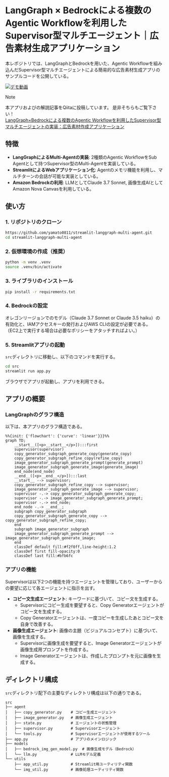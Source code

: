 # LangGraph × Bedrockによる複数のAgentic Workflowを利用したSupervisor型マルチエージェント｜広告素材生成アプリケーション

本レポジトリでは、LangGraphとBedrockを用いた、Agentic Workflowを組み込んだSupervisor型マルチエージェントによる簡易的な広告素材生成アプリのサンプルコードを公開している。

[![デモ動画](./images/demo_movie.gif)](./images/demo_movie.gif)

> [!NOTE]
> 本アプリおよびの解説記事をQiitaに投稿しています。
> 是非そちらもご覧下さい！
> <br> [LangGraph×Bedrockによる複数のAgentic Workflowを利用したSupervisor型マルチエージェントの実装：広告素材作成アプリケーション](https://qiita.com/yamato0811/items/54117737efd4a066531e)

## 特徴
- **LangGraphによるMulti-Agentの実装**: 2種類のAgentic WorkflowをSub Agentとして持つSupervisor型のMulti-Agentを実装している。
- **StreamlitによるWebアプリケーション化**: Agentのメモリ機能を利用し、マルチターンの会話が可能な実装としている。
- **Amazon Bedrockの利用**: LLMとしてClaude 3.7 Sonnet, 画像生成AIとしてAmazon Nova Canvasを利用している。

## 使い方
### 1. リポジトリのクローン
```bash
https://github.com/yamato0811/streamlit-langgraph-multi-agent.git
cd streamlit-langgraph-multi-agent
```

### 2. 仮想環境の作成（推奨）
```bash
python -m venv .venv
source .venv/bin/activate
```

### 3. ライブラリのインストール
```bash
pip install -r requirements.txt
```

### 4. Bedrockの設定
オレゴンリージョンでのモデル（Claude 3.7 Sonnet or Claude 3.5 haiku）の有効化と、IAMアクセスキーの発行およびAWS CLIの設定が必要である。  
（EC2上で実行する場合は必要なポリシーをアタッチすればよい。）

### 5. Streamlitアプリの起動
`src`ディレクトリに移動し、以下のコマンドを実行する。
```bash
cd src
streamlit run app.py
```

ブラウザでアプリが起動し、アプリを利用できる。

## アプリの概要
### LangGraphのグラフ構造
以下は、本アプリのグラフ構造である。
```mermaid
%%{init: {'flowchart': {'curve': 'linear'}}}%%
graph TD;
	__start__([<p>__start__</p>]):::first
	supervisor(supervisor)
	copy_generator_subgraph_generate_copy(generate_copy)
	copy_generator_subgraph_refine_copy(refine_copy)
	image_generator_subgraph_generate_prompt(generate_prompt)
	image_generator_subgraph_generate_image(generate_image)
	end_node(end_node)
	__end__([<p>__end__</p>]):::last
	__start__ --> supervisor;
	copy_generator_subgraph_refine_copy --> supervisor;
	image_generator_subgraph_generate_image --> supervisor;
	supervisor -.-> copy_generator_subgraph_generate_copy;
	supervisor -.-> image_generator_subgraph_generate_prompt;
	supervisor -.-> end_node;
	end_node -.-> __end__;
	subgraph copy_generator_subgraph
	copy_generator_subgraph_generate_copy --> copy_generator_subgraph_refine_copy;
	end
	subgraph image_generator_subgraph
	image_generator_subgraph_generate_prompt --> image_generator_subgraph_generate_image;
	end
	classDef default fill:#f2f0ff,line-height:1.2
	classDef first fill-opacity:0
	classDef last fill:#bfb6fc
```

### アプリの機能
Supervisorは以下2つの機能を持つエージェントを管理しており、ユーザーからの要望に応じて各エージェントに指示を出す。

- **コピー文生成エージェント**: キーワードに基づいて、コピー文を生成する。
  - Supervisorにコピー生成を要望すると、Copy Generatorエージェントがコピー文を生成する。
  - Copy Generatorエージェントは、一度コピーを生成したあとコピー文を自身で改善する。
- **画像生成エージェント**: 画像の主題（ビジュアルコンセプト）に基づいて、画像を生成する。
  - Supervisorに画像生成を要望すると、Image Generatorエージェントが画像生成用プロンプトを作成する。
  - Image Generatorエージェントは、作成したプロンプトを元に画像を生成する。

## ディレクトリ構成
`src`ディレクトリ配下の主要なディレクトリ構成は以下の通りである。
```
src                          
├── agent                    
│   ├── copy_generator.py    # コピー生成エージェント
│   ├── image_generator.py   # 画像生成エージェント
│   ├── state.py             # エージェントの状態管理
│   ├── supervisor.py        # Supervisorエージェント
│   └── tools.py             # Supervisorエージェントが使用するツール
├── app.py                   # アプリのメインロジック
├── models                   
│   ├── bedrock_img_gen_model.py  # 画像生成モデル（Bedrock）
│   └── llm.py               # LLMモデル定義
└── utils                    
    ├── app_util.py          # Streamlit用ユーティリティ関数
    └── img_util.py          # 画像処理ユーティリティ関数
```
